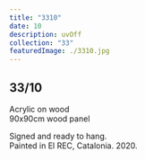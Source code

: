 ```yaml
---
title: "3310"
date: 10
description: uvOff
collection: "33"
featuredImage: ./3310.jpg
---
```


## 33/10

Acrylic on wood<br/>
90x90cm wood panel

Signed and ready to hang.<br/>
Painted in El REC, Catalonia. 2020.